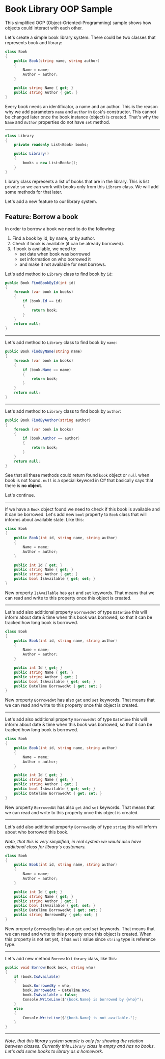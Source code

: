 ﻿# Book Library OOP Sample

This simplified OOP (Object-Oriented-Programming) sample shows how objects could interact with each other.

Let's create a simple book library system.
There could be two classes that represents book and library:

```csharp
class Book
{
    public Book(string name, string author)
    {
        Name = name;
        Author = author;
    }

    public string Name { get; }
    public string Author { get; }
}
```
Every book needs an identificator, a name and an author. This is the reason why we add parameters `name` and `author` in `Book`'s constructor. This cannot be changed later once the book instance (object) is created. That's why the `Name` and `Author` properties do not have `set` method.

---

```csharp
class Library
{
    private readonly List<Book> books;

    public Library()
    {
        books = new List<Book>();
    }
}
```

Library class represents a list of books that are in the library. This is list private so we can work with books only from this `Library` class. We will add some methods for that later.

Let's add a new feature to our library system.

## Feature: Borrow a book

In order to borrow a book we need to do the following:
1. Find a book by id, by name, or by author.
2. Check if book is available (it can be already borrowed).
3. If book is available, we need to:
   * set date when book was borrowed 
   * set information on who borrowed it
   * and make it not available for next borrows.

Let's add method to `Library` class to find book by `id`:

```csharp
public Book FindBookById(int id)
{
    foreach (var book in books)
    {
        if (book.Id == id)
        {
            return book;
        }
    }
    return null;
}
```

---

Let's add method to `Library` class to find book by `name`:

```csharp
public Book FindByName(string name)
{
    foreach (var book in books)
    {
        if (book.Name == name)
        {
            return book;
        }
    }
    return null;
}
```

---

Let's add method to `Library` class to find book by `author`:

```csharp
public Book FindByAuthor(string author)
{
    foreach (var book in books)
    {
        if (book.Author == author)
        {
            return book;
        }
    }
    return null;
}
```

See that all these methods could return found `book` object or `null` when book is not found.
`null` is a special keyword in C# that basically says that there is **no object**.

Let's continue.

---
If we have a `Book` object found we need to check if this book is available and it can be borrowed.
Let's add new `bool` property to `Book` class that will informs about available state. Like this:

```csharp
class Book
{
    public Book(int id, string name, string author)
    {
        Name = name;
        Author = author;
    }

    public int Id { get; }
    public string Name { get; }
    public string Author { get; }
    public bool IsAvailable { get; set; }
}
```
New property `IsAvailable` has `get` and `set` keywords. That means that we can read and write to this property once this object is created.

---

Let's add also additional property `BorrowedAt` of type `DateTime` this will inform about date & time when this book was borrowed, so that it can be tracked how long book is borrowed.

```csharp
class Book
{
    public Book(int id, string name, string author)
    {
        Name = name;
        Author = author;
    }

    public int Id { get; }
    public string Name { get; }
    public string Author { get; }
    public bool IsAvailable { get; set; }
    public DateTime BorrowedAt { get; set; }
}
```
New property `BorrowedAt` has also `get` and `set` keywords. That means that we can read and write to this property once this object is created.

---

Let's add also additional property `BorrowedAt` of type `DateTime` this will inform about date & time when this book was borrowed, so that it can be tracked how long book is borrowed.

```csharp
class Book
{
    public Book(int id, string name, string author)
    {
        Name = name;
        Author = author;
    }

    public int Id { get; }
    public string Name { get; }
    public string Author { get; }
    public bool IsAvailable { get; set; }
    public DateTime BorrowedAt { get; set; }
}
```
New property `BorrowedAt` has also `get` and `set` keywords. That means that we can read and write to this property once this object is created.

---

Let's add also additional property `BorrowedBy` of type `string` this will inform about who borrowed this book. 

*Note, that this is very simplified, in real system we would also have additional class for library's customers.*

```csharp
class Book
{
    public Book(int id, string name, string author)
    {
        Name = name;
        Author = author;
    }

    public int Id { get; }
    public string Name { get; }
    public string Author { get; }
    public bool IsAvailable { get; set; }
    public DateTime BorrowedAt { get; set; }
    public string BorrowedBy { get; set; }
}
```
New property `BorrowedBy` has also `get` and `set` keywords. That means that we can read and write to this property once this object is created. When this property is not set yet, it has `null` value since `string` type is reference type.

---

Let's add new method `Borrow` to `Library` class, like this:

```csharp
public void Borrow(Book book, string who)
{
    if (book.IsAvailable)
    {
        book.BorrowedBy = who;
        book.BorrowedAt = DateTime.Now;
        book.IsAvailable = false;
        Console.WriteLine($"{book.Name} is borrowed by {who}");
    }
    else
    {
        Console.WriteLine($"{book.Name} is not available.");
    }
}
```

---

*Note, that this library system sample is only for showing the relation between classes. Currently this `Library` class is empty and has no books.  
Let's add some books to library as a homework.*
